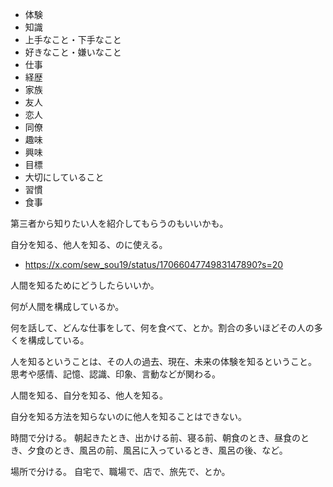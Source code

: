 - 体験
- 知識
- 上手なこと・下手なこと
- 好きなこと・嫌いなこと
- 仕事
- 経歴
- 家族
- 友人
- 恋人
- 同僚
- 趣味
- 興味
- 目標
- 大切にしていること
- 習慣
- 食事

第三者から知りたい人を紹介してもらうのもいいかも。

自分を知る、他人を知る、のに使える。

- https://x.com/sew_sou19/status/1706604774983147890?s=20

人間を知るためにどうしたらいいか。

何が人間を構成しているか。

何を話して、どんな仕事をして、何を食べて、とか。割合の多いほどその人の多くを構成している。

人を知るということは、その人の過去、現在、未来の体験を知るということ。
思考や感情、記憶、認識、印象、言動などが関わる。

人間を知る、自分を知る、他人を知る。

自分を知る方法を知らないのに他人を知ることはできない。

時間で分ける。
朝起きたとき、出かける前、寝る前、朝食のとき、昼食のとき、夕食のとき、風呂の前、風呂に入っているとき、風呂の後、など。

場所で分ける。
自宅で、職場で、店で、旅先で、とか。
